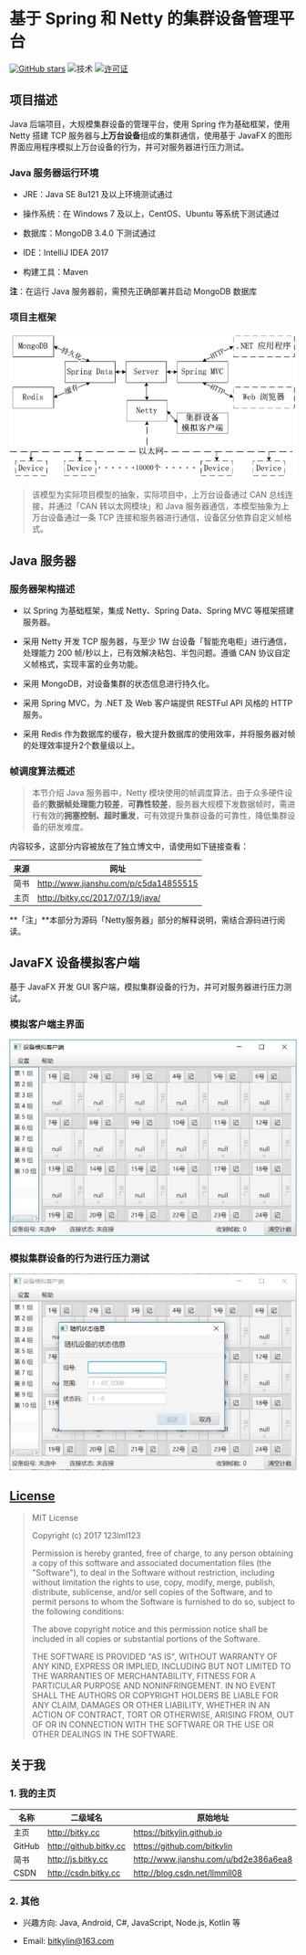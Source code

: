 # 基于 Spring 和 Netty 的集群设备管理平台

[![GitHub stars](https://img.shields.io/github/stars/bitkylin/ClusterDeviceControlPlatform.svg)](https://github.com/bitkylin/ClusterDeviceControlPlatform/stargazers)
![技术](https://img.shields.io/badge/%E6%8A%80%E6%9C%AF-Spring%7CNetty%7CJavaFX%7CMongoDB-brightgreen.svg)
[![许可证](https://img.shields.io/badge/许可证-MIT-blue.svg)](https://github.com/bitkylin/ClusterDeviceControlPlatform/blob/master/LICENSE)

## 项目描述

Java 后端项目，大规模集群设备的管理平台，使用 Spring 作为基础框架，使用 Netty 搭建 TCP 服务器与**上万台设备**组成的集群通信，使用基于 JavaFX 的图形界面应用程序模拟上万台设备的行为，并可对服务器进行压力测试。

### Java 服务器运行环境

- JRE：Java SE 8u121 及以上环境测试通过

- 操作系统：在 Windows 7 及以上，CentOS、Ubuntu 等系统下测试通过

- 数据库：MongoDB 3.4.0 下测试通过

- IDE：IntelliJ IDEA 2017

- 构建工具：Maven


**注**：在运行 Java 服务器前，需预先正确部署并启动 MongoDB 数据库

### 项目主框架

![项目主框架](./mdphoto/main1.jpg)

>该模型为实际项目模型的抽象，实际项目中，上万台设备通过 CAN 总线连接，并通过「CAN 转以太网模块」和 Java 服务器通信，本模型抽象为上万台设备通过一条 TCP 连接和服务器进行通信，设备区分依靠自定义帧格式。

## Java 服务器

### 服务器架构描述

- 以 Spring 为基础框架，集成 Netty、Spring Data、Spring MVC 等框架搭建服务器。

- 采用 Netty 开发 TCP 服务器，与至少 1W 台设备「智能充电柜」进行通信，处理能力 200 帧/秒以上，已有效解决粘包、半包问题。遵循 CAN 协议自定义帧格式，实现丰富的业务功能。

- 采用 MongoDB，对设备集群的状态信息进行持久化。

- 采用 Spring MVC，为 .NET 及 Web 客户端提供 RESTFul API 风格的 HTTP 服务。

- 采用 Redis 作为数据库的缓存，极大提升数据库的使用效率，并将服务器对帧的处理效率提升2个数量级以上。

### 帧调度算法概述

>本节介绍 Java 服务器中，Netty 模块使用的帧调度算法，由于众多硬件设备的**数据帧处理能力较差**，**可靠性较差**，服务器大规模下发数据帧时，需进行有效的**拥塞控制、超时重发**，可有效提升集群设备的可靠性，降低集群设备的研发难度。

内容较多，这部分内容被放在了独立博文中，请使用如下链接查看：

|来源|网址|
|---|---|
|简书|http://www.jianshu.com/p/c5da14855515|
|主页|http://bitky.cc/2017/07/19/java/|

**「注」**本部分为源码「Netty服务器」部分的解释说明，需结合源码进行阅读。

## JavaFX 设备模拟客户端

基于 JavaFX 开发 GUI 客户端，模拟集群设备的行为，并可对服务器进行压力测试。

### 模拟客户端主界面

![模拟客户端主界面](./mdphoto/main21.jpg)

### 模拟集群设备的行为进行压力测试

![模拟客户端的压力测试功能](./mdphoto/main22.jpg)


## [License](https://github.com/bitkylin/ClusterDeviceControlPlatform/blob/master/LICENSE)

> MIT License
> 
> Copyright (c) 2017 123lml123
> 
> Permission is hereby granted, free of charge, to any person obtaining a copy
> of this software and associated documentation files (the "Software"), to deal
> in the Software without restriction, including without limitation the rights
> to use, copy, modify, merge, publish, distribute, sublicense, and/or sell
> copies of the Software, and to permit persons to whom the Software is
> furnished to do so, subject to the following conditions:
> 
> The above copyright notice and this permission notice shall be included in all
> copies or substantial portions of the Software.
> 
> THE SOFTWARE IS PROVIDED "AS IS", WITHOUT WARRANTY OF ANY KIND, EXPRESS OR
> IMPLIED, INCLUDING BUT NOT LIMITED TO THE WARRANTIES OF MERCHANTABILITY,
> FITNESS FOR A PARTICULAR PURPOSE AND NONINFRINGEMENT. IN NO EVENT SHALL THE
> AUTHORS OR COPYRIGHT HOLDERS BE LIABLE FOR ANY CLAIM, DAMAGES OR OTHER
> LIABILITY, WHETHER IN AN ACTION OF CONTRACT, TORT OR OTHERWISE, ARISING FROM,
> OUT OF OR IN CONNECTION WITH THE SOFTWARE OR THE USE OR OTHER DEALINGS IN THE
> SOFTWARE.

## 关于我

### 1. 我的主页

名称|二级域名|原始地址
---|---|---
主页|http://bitky.cc|https://bitkylin.github.io
GitHub|http://github.bitky.cc|https://github.com/bitkylin
简书|http://js.bitky.cc|http://www.jianshu.com/u/bd2e386a6ea8
CSDN|http://csdn.bitky.cc|http://blog.csdn.net/llmmll08


### 2. 其他

- 兴趣方向: Java, Android, C#, JavaScript, Node.js, Kotlin 等

- Email: bitkylin@163.com
